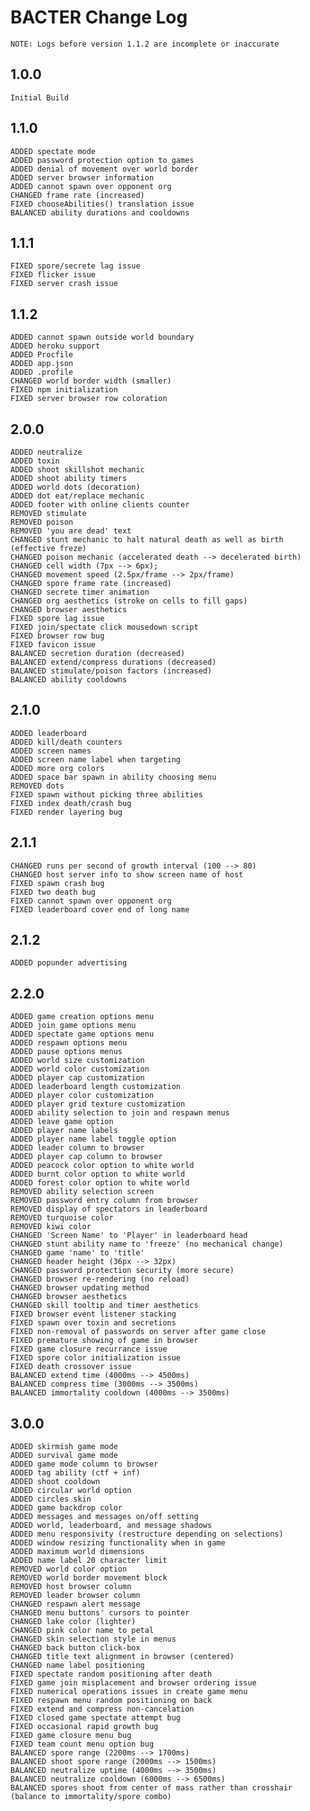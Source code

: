 # BACTER Change Log

	NOTE: Logs before version 1.1.2 are incomplete or inaccurate

## 1.0.0
	Initial Build

## 1.1.0
	ADDED spectate mode
	ADDED password protection option to games
	ADDED denial of movement over world border
	ADDED server browser information
	ADDED cannot spawn over opponent org
	CHANGED frame rate (increased)
	FIXED chooseAbilities() translation issue
	BALANCED ability durations and cooldowns

## 1.1.1
	FIXED spore/secrete lag issue
	FIXED flicker issue
	FIXED server crash issue

## 1.1.2
	ADDED cannot spawn outside world boundary
	ADDED heroku support
	ADDED Procfile
	ADDED app.json
	ADDED .profile
	CHANGED world border width (smaller)
	FIXED npm initialization
	FIXED server browser row coloration

## 2.0.0
	ADDED neutralize
	ADDED toxin
	ADDED shoot skillshot mechanic
	ADDED shoot ability timers
	ADDED world dots (decoration)
	ADDED dot eat/replace mechanic
	ADDED footer with online clients counter
	REMOVED stimulate
	REMOVED poison
	REMOVED 'you are dead' text
	CHANGED stunt mechanic to halt natural death as well as birth (effective freze)
	CHANGED poison mechanic (accelerated death --> decelerated birth)
	CHANGED cell width (7px --> 6px);
	CHANGED movement speed (2.5px/frame --> 2px/frame)
	CHANGED spore frame rate (increased)
	CHANGED secrete timer animation
	CHANGED org aesthetics (stroke on cells to fill gaps)
	CHANGED browser aesthetics
	FIXED spore lag issue
	FIXED join/spectate click mousedown script
	FIXED browser row bug
	FIXED favicon issue
	BALANCED secretion duration (decreased)
	BALANCED extend/compress durations (decreased)
	BALANCED stimulate/poison factors (increased)
	BALANCED ability cooldowns

## 2.1.0
	ADDED leaderboard
	ADDED kill/death counters
	ADDED screen names
	ADDED screen name label when targeting
	ADDED more org colors
	ADDED space bar spawn in ability choosing menu
	REMOVED dots
	FIXED spawn without picking three abilities
	FIXED index death/crash bug
	FIXED render layering bug

## 2.1.1
	CHANGED runs per second of growth interval (100 --> 80)
	CHANGED host server info to show screen name of host
	FIXED spawn crash bug
	FIXED two death bug
	FIXED cannot spawn over opponent org
	FIXED leaderboard cover end of long name

## 2.1.2
	ADDED popunder advertising

## 2.2.0
	ADDED game creation options menu
	ADDED join game options menu
	ADDED spectate game options menu
	ADDED respawn options menu
	ADDED pause options menus
	ADDED world size customization
	ADDED world color customization
	ADDED player cap customization
	ADDED leaderboard length customization
	ADDED player color customization
	ADDED player grid texture customization
	ADDED ability selection to join and respawn menus
	ADDED leave game option
	ADDED player name labels
	ADDED player name label toggle option
	ADDED leader column to browser
	ADDED player cap column to browser
	ADDED peacock color option to white world
	ADDED burnt color option to white world
	ADDED forest color option to white world
	REMOVED ability selection screen
	REMOVED password entry column from browser
	REMOVED display of spectators in leaderboard
	REMOVED turquoise color
	REMOVED kiwi color
	CHANGED 'Screen Name' to 'Player' in leaderboard head
	CHANGED stunt ability name to 'freeze' (no mechanical change)
	CHANGED game 'name' to 'title'
	CHANGED header height (36px --> 32px)
	CHANGED password protection security (more secure)
	CHANGED browser re-rendering (no reload)
	CHANGED browser updating method
	CHANGED browser aesthetics
	CHANGED skill tooltip and timer aesthetics
	FIXED browser event listener stacking
	FIXED spawn over toxin and secretions
	FIXED non-removal of passwords on server after game close
	FIXED premature showing of game in browser
	FIXED game closure recurrance issue
	FIXED spore color initialization issue
	FIXED death crossover issue
	BALANCED extend time (4000ms --> 4500ms)
	BALANCED compress time (3000ms --> 3500ms)
	BALANCED immortality cooldown (4000ms --> 3500ms)

## 3.0.0
	ADDED skirmish game mode
	ADDED survival game mode
	ADDED game mode column to browser
	ADDED tag ability (ctf + inf)
	ADDED shoot cooldown
	ADDED circular world option
	ADDED circles skin
	ADDED game backdrop color
	ADDED messages and messages on/off setting
	ADDED world, leaderboard, and message shadows
	ADDED menu responsivity (restructure depending on selections)
	ADDED window resizing functionality when in game
	ADDED maximum world dimensions
	ADDED name label 20 character limit
	REMOVED world color option
	REMOVED world border movement block
	REMOVED host browser column
	REMOVED leader browser column
	CHANGED respawn alert message
	CHANGED menu buttons' cursors to pointer
	CHANGED lake color (lighter)
	CHANGED pink color name to petal
	CHANGED skin selection style in menus
	CHANGED back button click-box
	CHANGED title text alignment in browser (centered)
	CHANGED name label positioning
	FIXED spectate random positioning after death
	FIXED game join misplacement and browser ordering issue
	FIXED numerical operations issues in create game menu
	FIXED respawn menu random positioning on back
	FIXED extend and compress non-cancelation
	FIXED closed game spectate attempt bug
	FIXED occasional rapid growth bug
	FIXED game closure menu bug
	FIXED team count menu option bug
	BALANCED spore range (2200ms --> 1700ms)
	BALANCED shoot spore range (2000ms --> 1500ms)
	BALANCED neutralize uptime (4000ms --> 3500ms)
	BALANCED neutralize cooldown (6000ms --> 6500ms)
	BALANCED spores shoot from center of mass rather than crosshair (balance to immortality/spore combo)